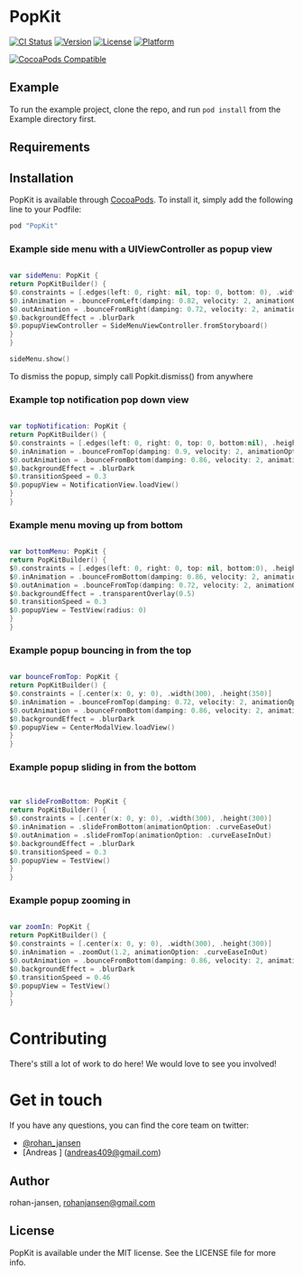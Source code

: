# PopKit

[![CI Status](http://img.shields.io/travis/rohan-jansen/PopKit.svg?style=flat)](https://travis-ci.org/rohan-jansen/PopKit)
[![Version](https://img.shields.io/cocoapods/v/PopKit.svg?style=flat)](http://cocoapods.org/pods/PopKit)
[![License](https://img.shields.io/cocoapods/l/PopKit.svg?style=flat)](http://cocoapods.org/pods/PopKit)
[![Platform](https://img.shields.io/cocoapods/p/PopKit.svg?style=flat)](http://cocoapods.org/pods/PopKit)

[![CocoaPods Compatible](https://img.shields.io/cocoapods/v/PopKit?style=flat-square)](https://cocoapods.org/pods/PopKit)

## Example

To run the example project, clone the repo, and run `pod install` from the Example directory first.

## Requirements

## Installation

PopKit is available through [CocoaPods](http://cocoapods.org). To install
it, simply add the following line to your Podfile:

```ruby
pod "PopKit"
```

### Example side menu with a UIViewController as popup view



```swift

var sideMenu: PopKit {
return PopKitBuilder() {
$0.constraints = [.edges(left: 0, right: nil, top: 0, bottom: 0), .width(275)]
$0.inAnimation = .bounceFromLeft(damping: 0.82, velocity: 2, animationOption: .curveEaseInOut)
$0.outAnimation = .bounceFromRight(damping: 0.72, velocity: 2, animationOption: .curveEaseInOut)
$0.backgroundEffect = .blurDark
$0.popupViewController = SideMenuViewController.fromStoryboard()
}
}

sideMenu.show()

```

To dismiss the popup, simply call Popkit.dismiss() from anywhere

### Example top notification pop down view


```swift

var topNotification: PopKit {
return PopKitBuilder() {
$0.constraints = [.edges(left: 0, right: 0, top: 0, bottom:nil), .height(90)]
$0.inAnimation = .bounceFromTop(damping: 0.9, velocity: 2, animationOption: .curveEaseInOut)
$0.outAnimation = .bounceFromBottom(damping: 0.86, velocity: 2, animationOption: .curveEaseInOut)
$0.backgroundEffect = .blurDark
$0.transitionSpeed = 0.3
$0.popupView = NotificationView.loadView()
}
}

```

### Example menu moving up from bottom

```swift

var bottomMenu: PopKit {
return PopKitBuilder() {
$0.constraints = [.edges(left: 0, right: 0, top: nil, bottom:0), .height(400)]
$0.inAnimation = .bounceFromBottom(damping: 0.86, velocity: 2, animationOption: .curveEaseInOut)
$0.outAnimation = .bounceFromTop(damping: 0.72, velocity: 2, animationOption: .curveEaseInOut)
$0.backgroundEffect = .transparentOverlay(0.5)
$0.transitionSpeed = 0.3
$0.popupView = TestView(radius: 0)
}
}

```
### Example popup bouncing in from the top

```swift

var bounceFromTop: PopKit {
return PopKitBuilder() {
$0.constraints = [.center(x: 0, y: 0), .width(300), .height(350)]
$0.inAnimation = .bounceFromTop(damping: 0.72, velocity: 2, animationOption: .curveEaseInOut)
$0.outAnimation = .bounceFromBottom(damping: 0.86, velocity: 2, animationOption: .curveEaseInOut)
$0.backgroundEffect = .blurDark
$0.popupView = CenterModalView.loadView()
}
}

```

### Example popup sliding in from the bottom

```swift


var slideFromBottom: PopKit {
return PopKitBuilder() {
$0.constraints = [.center(x: 0, y: 0), .width(300), .height(300)]
$0.inAnimation = .slideFromBottom(animationOption: .curveEaseOut)
$0.outAnimation = .slideFromTop(animationOption: .curveEaseInOut)
$0.backgroundEffect = .blurDark
$0.transitionSpeed = 0.3
$0.popupView = TestView()
}
}

```

### Example popup zooming in

```swift

var zoomIn: PopKit {
return PopKitBuilder() {
$0.constraints = [.center(x: 0, y: 0), .width(300), .height(300)]
$0.inAnimation = .zoomOut(1.2, animationOption: .curveEaseInOut)
$0.outAnimation = .bounceFromBottom(damping: 0.86, velocity: 2, animationOption: .curveEaseInOut)
$0.backgroundEffect = .blurDark
$0.transitionSpeed = 0.46
$0.popupView = TestView()
}
}
```

# Contributing

There's still a lot of work to do here! We would love to see you involved!

# Get in touch

If you have any questions, you can find the core team on twitter:

- [@rohan_jansen](https://twitter.com/rohan_jansen)
- [Andreas ] (andreas409@gmail.com)

## Author

rohan-jansen, rohanjansen@gmail.com

## License

PopKit is available under the MIT license. See the LICENSE file for more info.
